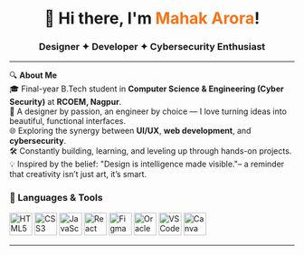 
<h1 align="center">👋 Hi there, I'm <span style="color:#f97316">Mahak Arora</span>!</h1>
<h3 align="center">Designer ✦ Developer ✦ Cybersecurity Enthusiast</h3>

---

🔍 **About Me**  
🎓 Final-year B.Tech student in **Computer Science & Engineering (Cyber Security)** at **RCOEM, Nagpur**.  
🎨 A designer by passion, an engineer by choice — I love turning ideas into beautiful, functional interfaces.  
🌐 Exploring the synergy between **UI/UX**, **web development**, and **cybersecurity**.  
🛠️ Constantly building, learning, and leveling up through hands-on projects.  
💡 Inspired by the belief: "Design is intelligence made visible."– a reminder that creativity isn’t just art, it’s smart.

### 🧰 Languages & Tools

<p align="left">
  <img src="https://cdn.jsdelivr.net/gh/devicons/devicon/icons/html5/html5-original.svg" alt="HTML5" width="40" height="40"/>
  <img src="https://cdn.jsdelivr.net/gh/devicons/devicon/icons/css3/css3-original.svg" alt="CSS3" width="40" height="40"/>
  <img src="https://cdn.jsdelivr.net/gh/devicons/devicon/icons/javascript/javascript-original.svg" alt="JavaScript" width="40" height="40"/>
  <img src="https://cdn.jsdelivr.net/gh/devicons/devicon/icons/react/react-original.svg" alt="React" width="40" height="40"/>
  <img src="https://cdn.jsdelivr.net/gh/devicons/devicon/icons/figma/figma-original.svg" alt="Figma" width="40" height="40"/>
  <img src="https://cdn.jsdelivr.net/gh/devicons/devicon/icons/oracle/oracle-original.svg" alt="Oracle SQL" width="40" height="40"/>
  <img src="https://cdn.jsdelivr.net/gh/devicons/devicon/icons/vscode/vscode-original.svg" alt="VS Code" width="40" height="40"/>
  <img src="https://cdn.simpleicons.org/canva/00C4CC" alt="Canva" width="40" height="40"/>
</p>


---


